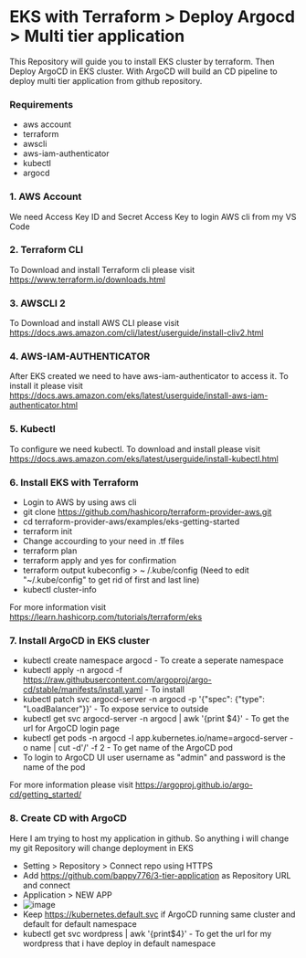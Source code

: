 # EKS with Terraform > Deploy Argocd > Multi tier application

This Repository will guide you to install EKS cluster by terraform. Then Deploy ArgoCD in EKS cluster. With ArgoCD will build an CD pipeline to deploy multi tier application from github repository. 

### Requirements 
- aws account
- terraform
- awscli
- aws-iam-authenticator
- kubectl
- argocd

### 1. AWS Account
We need Access Key ID and Secret Access Key to login AWS cli from my VS Code

### 2. Terraform CLI
To Download and install Terraform cli please visit https://www.terraform.io/downloads.html

### 3. AWSCLI 2
To Download and install AWS CLI please visit https://docs.aws.amazon.com/cli/latest/userguide/install-cliv2.html

### 4. AWS-IAM-AUTHENTICATOR
After EKS created we need to have aws-iam-authenticator to access it. To install it please visit https://docs.aws.amazon.com/eks/latest/userguide/install-aws-iam-authenticator.html

### 5. Kubectl
To configure we need kubectl. To download and install please visit https://docs.aws.amazon.com/eks/latest/userguide/install-kubectl.html

### 6. Install EKS with Terraform 
- Login to AWS by using aws cli 
- git clone https://github.com/hashicorp/terraform-provider-aws.git
- cd terraform-provider-aws/examples/eks-getting-started
- terraform init
- Change accourding to your need in .tf files
- terraform plan 
- terraform apply and yes for confirmation
- terraform output kubeconfig > ~ /.kube/config (Need to edit "~/.kube/config" to get rid of first and last line)
- kubectl cluster-info

For more information visit https://learn.hashicorp.com/tutorials/terraform/eks

### 7. Install ArgoCD in EKS cluster

- kubectl create namespace argocd - To create a seperate namespace 
- kubectl apply -n argocd -f https://raw.githubusercontent.com/argoproj/argo-cd/stable/manifests/install.yaml - To install 
- kubectl patch svc argocd-server -n argocd -p '{"spec": {"type": "LoadBalancer"}}' - To expose service to outside
- kubectl get svc argocd-server -n argocd | awk '{print $4}' - To get the url for ArgoCD login page
- kubectl get pods -n argocd -l app.kubernetes.io/name=argocd-server -o name | cut -d'/' -f 2 - To get name of the ArgoCD pod
- To login to ArgoCD UI user username as "admin" and password is the name of the pod

For more information please visit https://argoproj.github.io/argo-cd/getting_started/

### 8. Create CD with ArgoCD 
Here I am trying to host my application in github. So anything i will change my git Repository will change deployment in EKS
- Setting > Repository > Connect repo using HTTPS
- Add https://github.com/bappy776/3-tier-application as Repository URL and connect
- Application > NEW APP 
- ![image](https://user-images.githubusercontent.com/10797214/111900849-ebbab800-8a88-11eb-8606-941815651442.png)
- Keep https://kubernetes.default.svc if ArgoCD running same cluster and default for default namespace
- kubectl get svc wordpress | awk '{print$4}' - To get the url for my wordpress that i have deploy in default namespace




